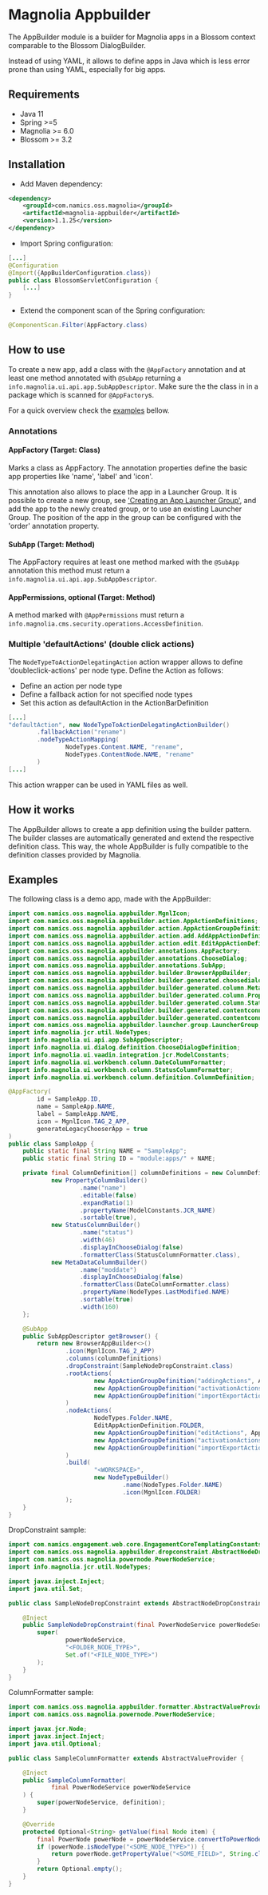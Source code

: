 # Magnolia Appbuilder

The AppBuilder module is a builder for Magnolia apps in a Blossom 
context comparable to the Blossom DialogBuilder.

Instead of using YAML, it allows to define apps in Java which is less 
error prone than using YAML, especially for big apps.

## Requirements
* Java 11
* Spring >=5
* Magnolia >= 6.0
* Blossom >= 3.2

## Installation

* Add Maven dependency:
```xml
<dependency>
    <groupId>com.namics.oss.magnolia</groupId>
    <artifactId>magnolia-appbuilder</artifactId>
    <version>1.1.25</version>
</dependency>
```

* Import Spring configuration:
```java
[...]
@Configuration
@Import({AppBuilderConfiguration.class})
public class BlossomServletConfiguration {
	[...]
}
```

* Extend the component scan of the Spring configuration:
```java
@ComponentScan.Filter(AppFactory.class)
```

## How to use

To create a new app, add a class with the `@AppFactory` annotation and at least one 
method annotated with `@SubApp` returning a `info.magnolia.ui.api.app.SubAppDescriptor`. Make sure the the class
in in a package which is scanned for `@AppFactory`s.

For a quick overview check the [examples](#examples) bellow.

### Annotations

#### AppFactory (Target: Class)
Marks a class as AppFactory. The annotation properties define the basic app properties
like 'name', 'label' and 'icon'.

This annotation also allows to place the app in a Launcher Group. It is possible
to create a new group, see ['Creating an App Launcher Group'](#creating-an-app-launcher-group),
and add the app to the newly created group, or to use an existing Launcher Group. 
The position of the app in the group can be configured with the 'order' annotation property.

#### SubApp (Target: Method)
The AppFactory requires at least one method marked with the `@SubApp` annotation
this method must return a `info.magnolia.ui.api.app.SubAppDescriptor`.

#### AppPermissions, optional (Target: Method)
A method marked with `@AppPermissions` must return a `info.magnolia.cms.security.operations.AccessDefinition`.

### Multiple 'defaultActions' (double click actions)
The `NodeTypeToActionDelegatingAction` action wrapper allows to define 
'doubleclick-actions' per node type. Define the Action as follows:
* Define an action per node type
* Define a fallback action for not specified node types
* Set this action as defaultAction in the ActionBarDefinition
```java
[...]
"defaultAction", new NodeTypeToActionDelegatingActionBuilder()
		.fallbackAction("rename")
		.nodeTypeActionMapping(
				NodeTypes.Content.NAME, "rename",
				NodeTypes.ContentNode.NAME, "rename"
		)
[...]	
```
This action wrapper can be used in YAML files as well.

## How it works
The AppBuilder allows to create a app definition using the builder pattern.
The builder classes are automatically generated and extend the respective definition class.
This way, the whole AppBuilder is fully compatible to the definition classes
provided by Magnolia. 

## Examples
The following class is a demo app, made with the AppBuilder:
```java
import com.namics.oss.magnolia.appbuilder.MgnlIcon;
import com.namics.oss.magnolia.appbuilder.action.AppActionDefinitions;
import com.namics.oss.magnolia.appbuilder.action.AppActionGroupDefinition;
import com.namics.oss.magnolia.appbuilder.action.add.AddAppActionDefinition;
import com.namics.oss.magnolia.appbuilder.action.edit.EditAppActionDefinition;
import com.namics.oss.magnolia.appbuilder.annotations.AppFactory;
import com.namics.oss.magnolia.appbuilder.annotations.ChooseDialog;
import com.namics.oss.magnolia.appbuilder.annotations.SubApp;
import com.namics.oss.magnolia.appbuilder.builder.BrowserAppBuilder;
import com.namics.oss.magnolia.appbuilder.builder.generated.choosedialog.ChooseDialogBuilder;
import com.namics.oss.magnolia.appbuilder.builder.generated.column.MetaDataColumnBuilder;
import com.namics.oss.magnolia.appbuilder.builder.generated.column.PropertyColumnBuilder;
import com.namics.oss.magnolia.appbuilder.builder.generated.column.StatusColumnBuilder;
import com.namics.oss.magnolia.appbuilder.builder.generated.contentconnector.JcrContentConnectorBuilder;
import com.namics.oss.magnolia.appbuilder.builder.generated.contentconnector.NodeTypeBuilder;
import com.namics.oss.magnolia.appbuilder.launcher.group.LauncherGroup;
import info.magnolia.jcr.util.NodeTypes;
import info.magnolia.ui.api.app.SubAppDescriptor;
import info.magnolia.ui.dialog.definition.ChooseDialogDefinition;
import info.magnolia.ui.vaadin.integration.jcr.ModelConstants;
import info.magnolia.ui.workbench.column.DateColumnFormatter;
import info.magnolia.ui.workbench.column.StatusColumnFormatter;
import info.magnolia.ui.workbench.column.definition.ColumnDefinition;

@AppFactory(
		id = SampleApp.ID,
		name = SampleApp.NAME,
		label = SampleApp.NAME,
		icon = MgnlIcon.TAG_2_APP,
		generateLegacyChooserApp = true
)
public class SampleApp {
	public static final String NAME = "SampleApp";
	public static final String ID = "module:apps/" + NAME;

	private final ColumnDefinition[] columnDefinitions = new ColumnDefinition[]{
			new PropertyColumnBuilder()
					.name("name")
					.editable(false)
					.expandRatio(1)
					.propertyName(ModelConstants.JCR_NAME)
					.sortable(true),
			new StatusColumnBuilder()
					.name("status")
					.width(46)
					.displayInChooseDialog(false)
					.formatterClass(StatusColumnFormatter.class),
			new MetaDataColumnBuilder()
					.name("moddate")
					.displayInChooseDialog(false)
					.formatterClass(DateColumnFormatter.class)
					.propertyName(NodeTypes.LastModified.NAME)
					.sortable(true)
					.width(160)
	};

	@SubApp
	public SubAppDescriptor getBrowser() {
		return new BrowserAppBuilder<>()
				.icon(MgnlIcon.TAG_2_APP)
				.columns(columnDefinitions)
				.dropConstraint(SampleNodeDropConstraint.class)
				.rootActions(
						new AppActionGroupDefinition("addingActions", AddAppActionDefinition.FOLDER),
						new AppActionGroupDefinition("activationActions", AppActionDefinitions.ACTIVATION),
						new AppActionGroupDefinition("importExportActions", AppActionDefinitions.IMPORT_EXPORT)
				)
				.nodeActions(
						NodeTypes.Folder.NAME,
						EditAppActionDefinition.FOLDER,
						new AppActionGroupDefinition("editActions", AppActionDefinitions.editActions(EditAppActionDefinition.FOLDER)),
						new AppActionGroupDefinition("activationActions", AppActionDefinitions.ACTIVATION),
						new AppActionGroupDefinition("importExportActions", AppActionDefinitions.IMPORT_EXPORT)
				)
				.build(
						"<WORKSPACE>",
						new NodeTypeBuilder()
								.name(NodeTypes.Folder.NAME)
								.icon(MgnlIcon.FOLDER)
				);
	}
}
```
DropConstraint sample:
```java
import com.namics.engagement.web.core.EngagementCoreTemplatingConstants;
import com.namics.oss.magnolia.appbuilder.dropconstraint.AbstractNodeDropConstraint;
import com.namics.oss.magnolia.powernode.PowerNodeService;
import info.magnolia.jcr.util.NodeTypes;

import javax.inject.Inject;
import java.util.Set;

public class SampleNodeDropConstraint extends AbstractNodeDropConstraint {

	@Inject
	public SampleNodeDropConstraint(final PowerNodeService powerNodeService) {
		super(
				powerNodeService,
				"<FOLDER_NODE_TYPE>",
				Set.of("<FILE_NODE_TYPE>")
		);
	}
}
```
ColumnFormatter sample:

```java
import com.namics.oss.magnolia.appbuilder.formatter.AbstractValueProvider;
import com.namics.oss.magnolia.powernode.PowerNodeService;

import javax.jcr.Node;
import javax.inject.Inject;
import java.util.Optional;

public class SampleColumnFormatter extends AbstractValueProvider {

	@Inject
	public SampleColumnFormatter(
			final PowerNodeService powerNodeService
    ) {
		super(powerNodeService, definition);
	}

	@Override
	protected Optional<String> getValue(final Node item) {
		final PowerNode powerNode = powerNodeService.convertToPowerNode(item);
		if (powerNode.isNodeType("<SOME_NODE_TYPE>")) {
			return powerNode.getPropertyValue("<SOME_FIELD>", String.class);
		}
		return Optional.empty();
	}
}
```